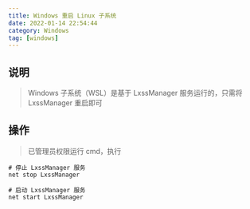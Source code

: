 ```yaml
---
title: Windows 重启 Linux 子系统
date: 2022-01-14 22:54:44
category: Windows
tag: [windows]
---
```


## 说明

> Windows 子系统（WSL）是基于 LxssManager 服务运行的，只需将 LxssManager 重启即可



## 操作

> 已管理员权限运行 cmd，执行

```
# 停止 LxssManager 服务
net stop LxssManager

# 启动 LxssManager 服务
net start LxssManager
```

